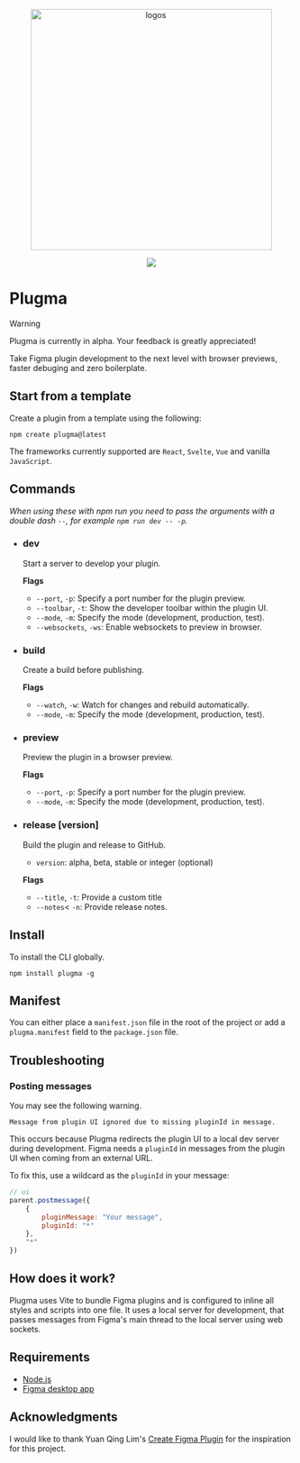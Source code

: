 <p align="center">
  <img width="428" alt="logos" src="https://github.com/gavinmcfarland/plugma/assets/5551/ad6f0a2d-43d5-413d-88f0-4f31374aa148">
</p>

<p align="center">
    <a href="https://www.npmjs.com/package/plugma"><img src="https://img.shields.io/npm/v/plugma.svg"></a>
</p>

# Plugma

> [!WARNING]
> Plugma is currently in alpha. Your feedback is greatly appreciated!

Take Figma plugin development to the next level with browser previews, faster debuging and zero boilerplate.

## Start from a template

Create a plugin from a template using the following:

```shell
npm create plugma@latest
```

The frameworks currently supported are `React`, `Svelte`, `Vue` and vanilla `JavaScript`.

<!-- ## Create plugin from template

```shell
npm create plugma@latest
```

Follow the on-screen instructions.

Currently, the only framework supported is `Svelte`. -->

## Commands

_When using these with npm run you need to pass the arguments with a double dash `--`, for example `npm run dev -- -p`._

<!-- ### `plugma init`

Follow the on-screen instructions to create a plugin from a template.

Currently, the only framework supported is `Svelte`. -->

-   ### dev

    Start a server to develop your plugin.

    **Flags**

    -   `--port`, `-p`: Specify a port number for the plugin preview.
    -   `--toolbar`, `-t`: Show the developer toolbar within the plugin UI.
    -   `--mode`, `-m`: Specify the mode (development, production, test).
    -   `--websockets`, `-ws`: Enable websockets to preview in browser.

-   ### build

    Create a build before publishing.

    **Flags**

    -   `--watch`, `-w`: Watch for changes and rebuild automatically.
    -   `--mode`, `-m`: Specify the mode (development, production, test).

-   ### preview

    Preview the plugin in a browser preview.

    **Flags**

    -   `--port`, `-p`: Specify a port number for the plugin preview.
    -   `--mode`, `-m`: Specify the mode (development, production, test).

-   ### release [version]

    Build the plugin and release to GitHub.

    - `version`: alpha, beta, stable or integer (optional)

    **Flags**

    -   `--title`, `-t`: Provide a custom title
    -   `--notes`< `-n`: Provide release notes.

## Install

To install the CLI globally.

```
npm install plugma -g
```

<!-- ## Folder structure

Depending on which framework you choose, the files might vary slightly, but the file structure will remain the same.

- `dist` The dist folder is where the outputted plugin code is built. When importing a plugin in Figma, select the `manifest.json` file from this folder.

- `src` All of the source files required for your plugin.

  - `src/main.ts` This file interacts with Figma's Plugin API
  - `src/ui.ts` This file mounts the UI
  - `src/App.jsx` This file contains your UI markup (mandatory for some frameworks)

- `vite.config.ts` Because Plugma uses Vite for bundling, it gives you access to all of Vite's plugins.

- `package.json` Contains the name of our plugin and Figma manifest details in the `plugma.manifest` field. -->

<!-- ## Plugin Folder Structure

Your plugin project will look something like this.

Depending on which framework you choose, the files might vary slightly, but the file structure will remain the same.

- `dist` The dist folder is where the outputted plugin code is built. When importing a plugin in Figma, select the `manifest.json` file from this folder.

- `src` All of the source files required for your plugin.

  - `main.ts` This file interacts with Figma's Plugin API
  - `ui.ts` This file mounts the UI
  - `App.jsx` This file contains your UI markup (mandatory for some frameworks)

- `vite.config.ts` Because Plugma uses Vite for bundling, it gives you access to all of Vite's plugins.

- `package.json` Contains the name of our plugin and Figma manifest details in the `plugma.manifest` field. -->

## Manifest

You can either place a `manifest.json` file in the root of the project or add a `plugma.manifest` field to the `package.json` file.

<!-- ```jsonc
// package.json
{
  //...

  "plugma": {
    "manifest": {
      "main": "src/main.js",
      "ui": "src/ui.js"
    }
  }
}
``` -->

## Troubleshooting

### Posting messages

You may see the following warning.

```shell
Message from plugin UI ignored due to missing pluginId in message.
```

This occurs because Plugma redirects the plugin UI to a local dev server during development. Figma needs a `pluginId` in messages from the plugin UI when coming from an external URL.

To fix this, use a wildcard as the `pluginId` in your message:

```js
// ui
parent.postmessage({
    {
        pluginMessage: "Your message",
        pluginId: "*"
    },
    "*"
})
```

## How does it work?

Plugma uses Vite to bundle Figma plugins and is configured to inline all styles and scripts into one file. It uses a local server for development, that passes messages from Figma's main thread to the local server using web sockets.

## Requirements

-   [Node.js](https://nodejs.org/en)
-   [Figma desktop app](https://www.figma.com/downloads/)

## Acknowledgments

I would like to thank Yuan Qing Lim's [Create Figma Plugin](https://yuanqing.github.io/create-figma-plugin/) for the inspiration for this project.

